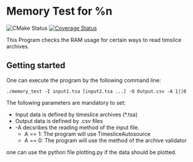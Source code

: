 Memory Test for %n 
===========================
![CMake Status](https://github.com/cbm-fles/flesnet/workflows/CMake/badge.svg)
[![Coverage Status](https://coveralls.io/repos/github/cbm-fles/flesnet/badge.svg?branch=master)](https://coveralls.io/github/cbm-fles/flesnet?branch=master)

This Program checks the RAM usage for certain ways to read timslice archives.


Getting started
---------------

One can execute the program by the following command line:

    ./memory_test -I input1.tsa [input2.tsa ...] -O Output.csv -A 1||0

The following parameters are mandatory to set:

* Input data is defined by timeslice archives (*.tsa)
* Output data is defined by .csv files
* -A decsribes the reading method of the input file.
    * A == 1: The program will use TimesliceAutosource
    * A == 0: The program will use the method of the archive validator

one can use the python file plotting.py if the data should be plotted.
